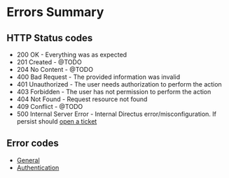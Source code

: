 # Errors Summary

## HTTP Status codes
- 200 OK - Everything was as expected
- 201 Created - @TODO
- 204 No Content - @TODO
- 400 Bad Request - The provided information was invalid
- 401 Unauthorized - The user needs authorization to perform the action
- 403 Forbidden - The user has not permission to perform the action
- 404 Not Found - Request resource not found
- 409 Conflict - @TODO
- 500 Internal Server Error - Internal Directus error/misconfiguration. If persist should [open a ticket](https://github.com/directus/directus/issues/new)

## Error codes

- [General](/errors/general.md)
- [Authentication](/errors/auth.md)